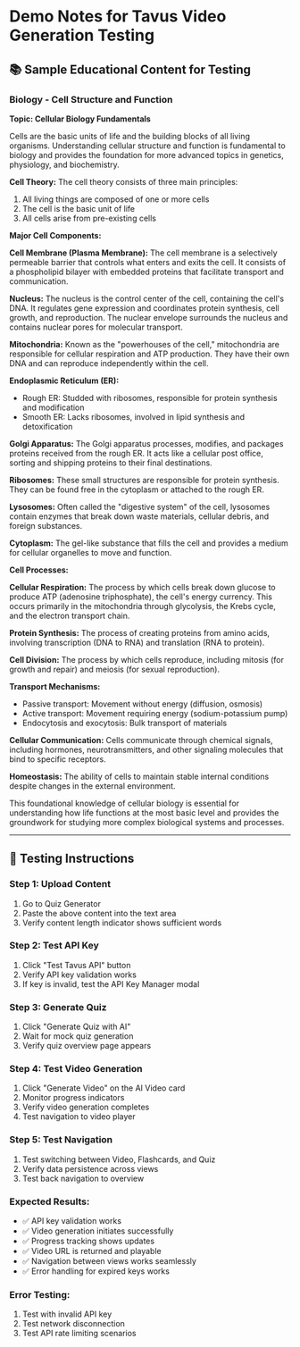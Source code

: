 # Demo Notes for Tavus Video Generation Testing

## 📚 Sample Educational Content for Testing

### Biology - Cell Structure and Function

**Topic: Cellular Biology Fundamentals**

Cells are the basic units of life and the building blocks of all living organisms. Understanding cellular structure and function is fundamental to biology and provides the foundation for more advanced topics in genetics, physiology, and biochemistry.

**Cell Theory:**
The cell theory consists of three main principles:
1. All living things are composed of one or more cells
2. The cell is the basic unit of life
3. All cells arise from pre-existing cells

**Major Cell Components:**

**Cell Membrane (Plasma Membrane):**
The cell membrane is a selectively permeable barrier that controls what enters and exits the cell. It consists of a phospholipid bilayer with embedded proteins that facilitate transport and communication.

**Nucleus:**
The nucleus is the control center of the cell, containing the cell's DNA. It regulates gene expression and coordinates protein synthesis, cell growth, and reproduction. The nuclear envelope surrounds the nucleus and contains nuclear pores for molecular transport.

**Mitochondria:**
Known as the "powerhouses of the cell," mitochondria are responsible for cellular respiration and ATP production. They have their own DNA and can reproduce independently within the cell.

**Endoplasmic Reticulum (ER):**
- Rough ER: Studded with ribosomes, responsible for protein synthesis and modification
- Smooth ER: Lacks ribosomes, involved in lipid synthesis and detoxification

**Golgi Apparatus:**
The Golgi apparatus processes, modifies, and packages proteins received from the rough ER. It acts like a cellular post office, sorting and shipping proteins to their final destinations.

**Ribosomes:**
These small structures are responsible for protein synthesis. They can be found free in the cytoplasm or attached to the rough ER.

**Lysosomes:**
Often called the "digestive system" of the cell, lysosomes contain enzymes that break down waste materials, cellular debris, and foreign substances.

**Cytoplasm:**
The gel-like substance that fills the cell and provides a medium for cellular organelles to move and function.

**Cell Processes:**

**Cellular Respiration:**
The process by which cells break down glucose to produce ATP (adenosine triphosphate), the cell's energy currency. This occurs primarily in the mitochondria through glycolysis, the Krebs cycle, and the electron transport chain.

**Protein Synthesis:**
The process of creating proteins from amino acids, involving transcription (DNA to RNA) and translation (RNA to protein).

**Cell Division:**
The process by which cells reproduce, including mitosis (for growth and repair) and meiosis (for sexual reproduction).

**Transport Mechanisms:**
- Passive transport: Movement without energy (diffusion, osmosis)
- Active transport: Movement requiring energy (sodium-potassium pump)
- Endocytosis and exocytosis: Bulk transport of materials

**Cellular Communication:**
Cells communicate through chemical signals, including hormones, neurotransmitters, and other signaling molecules that bind to specific receptors.

**Homeostasis:**
The ability of cells to maintain stable internal conditions despite changes in the external environment.

This foundational knowledge of cellular biology is essential for understanding how life functions at the most basic level and provides the groundwork for studying more complex biological systems and processes.

---

## 🧪 Testing Instructions

### Step 1: Upload Content
1. Go to Quiz Generator
2. Paste the above content into the text area
3. Verify content length indicator shows sufficient words

### Step 2: Test API Key
1. Click "Test Tavus API" button
2. Verify API key validation works
3. If key is invalid, test the API Key Manager modal

### Step 3: Generate Quiz
1. Click "Generate Quiz with AI" 
2. Wait for mock quiz generation
3. Verify quiz overview page appears

### Step 4: Test Video Generation
1. Click "Generate Video" on the AI Video card
2. Monitor progress indicators
3. Verify video generation completes
4. Test navigation to video player

### Step 5: Test Navigation
1. Test switching between Video, Flashcards, and Quiz
2. Verify data persistence across views
3. Test back navigation to overview

### Expected Results:
- ✅ API key validation works
- ✅ Video generation initiates successfully  
- ✅ Progress tracking shows updates
- ✅ Video URL is returned and playable
- ✅ Navigation between views works seamlessly
- ✅ Error handling for expired keys works

### Error Testing:
1. Test with invalid API key
2. Test network disconnection
3. Test API rate limiting scenarios